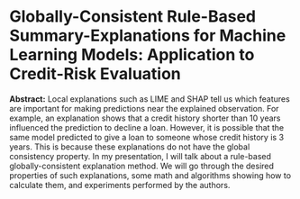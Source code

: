 # Globally-Consistent Rule-Based Summary-Explanations  for Machine Learning Models: Application to Credit-Risk Evaluation

**Abstract:** Local explanations such as LIME and SHAP tell us which features are important for making predictions near the explained observation. For example, an explanation shows that a credit history shorter than 10 years influenced the prediction to decline a loan. However, it is possible that the same model predicted to give a loan to someone whose credit history is 3 years. This is because these explanations do not have the global consistency property. In my presentation, I will talk about a rule-based globally-consistent explanation method. We will go through the desired properties of such explanations, some math and algorithms showing how to calculate them, and experiments performed by the authors.
